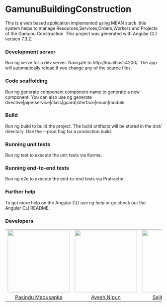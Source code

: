 # GamunuBuildingConstruction

This is a web based application implemented using MEAN stack. this system helps to manage Resources,Services,Orders,Workers and Projects of the Gamunu Construction.
This project was generated with Angular CLI version 7.3.2.

### Development server
Run ng serve for a dev server. Navigate to http://localhost:4200/. The app will automatically reload if you change any of the source files.

### Code scaffolding
Run ng generate component component-name to generate a new component. You can also use ng generate directive|pipe|service|class|guard|interface|enum|module.

### Build
Run ng build to build the project. The build artifacts will be stored in the dist/ directory. Use the --prod flag for a production build.

### Running unit tests
Run ng test to execute the unit tests via Karma.

### Running end-to-end tests
Run ng e2e to execute the end-to-end tests via Protractor.

### Further help
To get more help on the Angular CLI use ng help or go check out the Angular CLI README.


### Developers

<table>
<tr>
<td align="center"><img src="https://avatars3.githubusercontent.com/u/25347476?s=460&v=4" width=200></td>
<td align="center"><img src="https://avatars0.githubusercontent.com/u/25944492?s=460&v=4" width=200></td>
<td align="center"><img src="https://avatars3.githubusercontent.com/u/30468185?s=460&v=4" width=200></td>
<td align="center"><img src="https://avatars2.githubusercontent.com/u/43530609?s=460&v=4" width=200></td>
<td align="center"><img src="https://avatars2.githubusercontent.com/u/30321620?s=460&v=4" width=200></td>
</tr>
<tr>

<td align="center"><a href="https://github.com/pasindumadusanka95">Pasindu Madusanka</a></td>
<td align="center"><a href="https://github.com/ayeshnipun">Ayesh Nipun</a></td>
<td align="center"><a href="https://github.com/sajith1028">Sajith Pathirathne</a></td>
<td align="center"><a href="https://github.com/Sajanauk">Sajana Karunarathna</a></td>
<td align="center"><a href="https://github.com/Athuriviveka">Athuri Viveka</a></td>
</tr>
</table>
